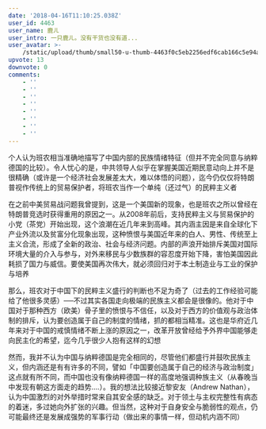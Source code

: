 ```yaml
---
date: '2018-04-16T11:10:25.038Z'
user_id: 4463
user_name: 鹿ㄦ
user_intro: 一只鹿ㄦ。没有干货也没有道...
user_avatar: >-
    /static/upload/thumb/small50-u-thumb-4463f0c5eb2256edf6cab166c5e94a75268117de89f5.png
upvote: 13
downvote: 0
comments:
    - ''
    - ''
    - ''
    - ''
    - ''
    - ''
    - ''
    - ''
---
```


个人认为班农相当准确地描写了中国内部的民族情绪特征（但并不完全同意与纳粹德国的比较）。令人忧心的是，中共领导人似乎在掌握美国近期民意动向上并不是很精确（或许是一个经济社会发展差太大，难以体悟的问题），迄今仍仅仅将特朗普视作传统上的贸易保护者，将班农当作一个单纯（还过气）的民粹主义者

在之前中美贸易战问题我曾提到，这是一个美国新的现象，也是班农之所以曾经在特朗普竞选时获得重用的原因之一。从2008年前后，支持民粹主义与贸易保护的小党（茶党）开始出现，这个浪潮在近几年来到高峰。其内涵主因是来自全球化下产业外流以及贫富分化现象出现，这种愤恨与美国近年来的白人、男性、传统至上主义合流，形成了全新的政治、社会与经济问题。内部的声浪开始排斥美国对国际环境大量的介入与参与，对外来移民与少数族群的容忍度开始下降，害怕美国因此耗损了国力与威信。要使美国再次伟大，就必须回归对于本土制造业与工业的保护与培养

那么，班农对于中国下的民粹主义盛行的判断也不足为奇了（过去的工作经验可能给了他很多灵感）──不过其实各国走向极端的民族主义都会是很像的。他对于中国对于那种西方（欧美）骨子里的愤恨与不信任，以及对于西方的价值观与政治体制的排斥，认为要创造属于自己的制度的情绪，抓的都相当精准。这也是华府近几年来对于中国的戒慎情绪不断上涨的原因之一，改革开放曾经给予外界中国能够走向民主化的希望，迄今几乎很少人抱有这样的幻想

然而，我并不认为中国与纳粹德国是完全相同的，尽管他们都盛行并鼓吹民族主义，但内涵还是有有许多的不同，譬如「中国要创造属于自己的经济与政治制度」这点就有所不同，而中国也没有像纳粹德国一样的高度地强调种族主义（从春晚当中发现有朝这方面走的趋势….）。我的想法比较接近黎安友（Andrew Nathan），认为中国激烈的对外举措时常来自其安全感的缺乏。对于领土与主权完整性有病态的着迷，多过她向外扩张的兴趣。但当然，这种对于自身安全与脆弱性的观点，仍可能最终还是发展成强势的军事行动（做出来的事情一样，但动机内涵不同）
